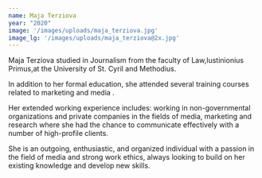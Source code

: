 ```yaml
---
name: Maja Terziova
year: "2020"
image: '/images/uploads/maja_terziova.jpg'
image_lg: '/images/uploads/maja_terziova@2x.jpg'
---
```


Maja Terziova studied in Journalism from the faculty of Law,Iustinionius Primus,at the University of St. Cyril and Methodius.

In addition to her formal education, she attended several training courses related to marketing and media .

Her extended working experience includes: working in non-governmental organizations and private companies in the fields of media, marketing and research where she had the chance to communicate effectively with a number of high-profile clients.

She is an outgoing, enthusiastic, and organized individual with a passion in the field of media and strong work ethics, always looking to build on her existing knowledge and develop new skills. 